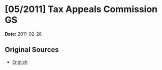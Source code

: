 # [05/2011] Tax Appeals Commission GS

**Date:** 2011-02-28

## Original Sources

- [English](https://documents.gov.lk/view/bills/2011/2/05-2011_E.pdf)
